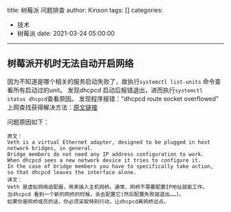 title: 树莓派 问题排查
author: Kinson
tags: []
categories:
  - 技术
  - 树莓派
date: 2021-03-24 05:00:00
---
## 树莓派开机时无法自动开启网络
因为不知道是哪个相关的服务启动失败了，故执行`systemctl list-units` 命令查看所有启动过的unit。
发现dhcpcd 启动后报错退出，进而执行`systemctl status dhcpcd`查看原因。 发现程序报错："dhcpcd route socket overflowed" 
上网查找获得解决方法：[原文链接](https://www.raspberrypi.org/forums/viewtopic.php?f=28&p=1712939)

问题原因如下：
```
原文：
Veth is a virtual Ethernet adapter, designed to be plugged in host network bridges, in general. 
Bridge members do not need any IP address configuration to work.
When dhcpcd sees a new network device it tries to configure it. 
In the case of bridge members you have to specifically take action,
so that dhcpcd leaves the interface alone.
译文：
Veth 是虚拟网络适配器，用来插入主机网桥。通常，网桥不需要配置IP地址就能工作。
当dhcpcd 看到一个新的网桥的时候，会去配置它(然后配置失败就退出……)。 
如果你是网桥成员的话，你必须采取特别行动，让dhcpcd离网桥远点。
```
